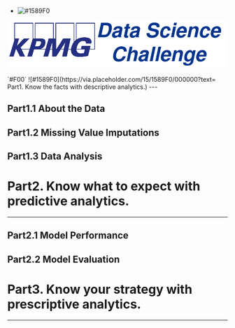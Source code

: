 - ![#1589F0](https://via.placeholder.com/15/1589F0/000000?text=+) 
<p align="center">
  <img src="Images/KPMG_DATA_SCIENCE.png"   Width="500"></center>
</p>
`#F00`
![#1589F0](https://via.placeholder.com/15/1589F0/000000?text= Part1. Know the facts with descriptive analytics.)
---

## Part1.1 About the Data


## Part1.2 Missing Value Imputations


## Part1.3 Data Analysis

# Part2. Know what to expect with predictive analytics.
---



## Part2.1 Model Performance
## Part2.2 Model Evaluation

# Part3. Know your strategy with prescriptive analytics.
---
